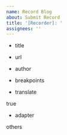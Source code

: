 ```yaml
---
name: Record Blog
about: Submit Record
title: '[Recorder]: '
assignees: ''
---
```


- title

<!-- it will use for post title -->

- url

<!-- it will use for crawl for translate -->

- author

<!-- artical author -->

- breakpoints

<!-- cutoff for split main content, like ['start charactor', 'end one'] -->

- translate

<!-- boolean whether should translate, default true -->

true

- adapter

<!-- use current adapter for collect info, default others -->

others

